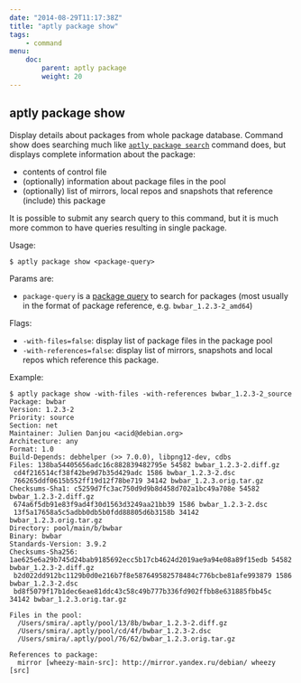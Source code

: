 ```yaml
---
date: "2014-08-29T11:17:38Z"
title: "aptly package show"
tags:
    - command
menu:
    doc:
        parent: aptly package
        weight: 20
---
```


aptly package show
------------------

Display details about packages from whole package database. Command
show does searching much like [`aptly package search`](/doc/aptly/package/search/)
command does, but displays complete information about the package:

- contents of control file
- (optionally) information about package files in the pool
- (optionally) list of mirrors, local repos and snapshots that reference (include) this package

It is possible to submit any search query to this command, but it is much more common
to have queries resulting in single package.

Usage:

    $ aptly package show <package-query>

Params are:

-   `package-query` is a [package query](/doc/feature/query/) to
    search for packages (most usually in the format of package
    reference, e.g. `bwbar_1.2.3-2_amd64`)

Flags:

-   `-with-files=false`: display list of package files in the package pool
-   `-with-references=false`: display list of mirrors, snapshots and local repos
    which reference this package.

Example:

    $ aptly package show -with-files -with-references bwbar_1.2.3-2_source
    Package: bwbar
    Version: 1.2.3-2
    Priority: source
    Section: net
    Maintainer: Julien Danjou <acid@debian.org>
    Architecture: any
    Format: 1.0
    Build-Depends: debhelper (>> 7.0.0), libpng12-dev, cdbs
    Files: 138ba54405656adc16c882839482795e 54582 bwbar_1.2.3-2.diff.gz
     cd4f216514cf38f42be9d7b35d429adc 1586 bwbar_1.2.3-2.dsc
     766265ddf0615b552ff19d12f78be719 34142 bwbar_1.2.3.orig.tar.gz
    Checksums-Sha1: c5259d7fc3ac750d9d9b8d458d702a1bc49a708e 54582 bwbar_1.2.3-2.diff.gz
     674a6f5db91e83f9ad4f30d1563d3249aa21bb39 1586 bwbar_1.2.3-2.dsc
     13f5a17658a5c5adbb0db5b0fdd88805d6b3158b 34142 bwbar_1.2.3.orig.tar.gz
    Directory: pool/main/b/bwbar
    Binary: bwbar
    Standards-Version: 3.9.2
    Checksums-Sha256: 1ae625e6a29b745d24bab9185692ecc5b17cb4624d2019ae9a94e08a89f15edb 54582 bwbar_1.2.3-2.diff.gz
     b2d022dd912bc1129b0d0e216b7f8e587649582578484c776bcbe81afe993879 1586 bwbar_1.2.3-2.dsc
     bd8f5079f17b1dec6eae81ddc43c58c49b777b336fd902ffbb8e631885fbb45c 34142 bwbar_1.2.3.orig.tar.gz

    Files in the pool:
      /Users/smira/.aptly/pool/13/8b/bwbar_1.2.3-2.diff.gz
      /Users/smira/.aptly/pool/cd/4f/bwbar_1.2.3-2.dsc
      /Users/smira/.aptly/pool/76/62/bwbar_1.2.3.orig.tar.gz

    References to package:
      mirror [wheezy-main-src]: http://mirror.yandex.ru/debian/ wheezy [src]

